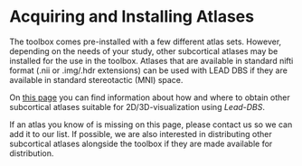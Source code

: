 # Acquiring and Installing Atlases

The toolbox comes pre-installed with a few different atlas sets. However, depending on the needs of your study, other subcortical atlases may be installed for the use in the toolbox. Atlases that are available in standard nifti format \(.nii or .img/.hdr extensions\) can be used with LEAD DBS if they are available in standard stereotactic \(MNI\) space.

On [this page](http://www.lead-dbs.org/?page_id=45) you can find information about how and where to obtain other subcortical atlases suitable for 2D/3D-visualization using _Lead-DBS_.

If an atlas you know of is missing on this page, please contact us so we can add it to our list. If possible, we are also interested in distributing other subcortical atlases alongside the toolbox if they are made available for distribution.

